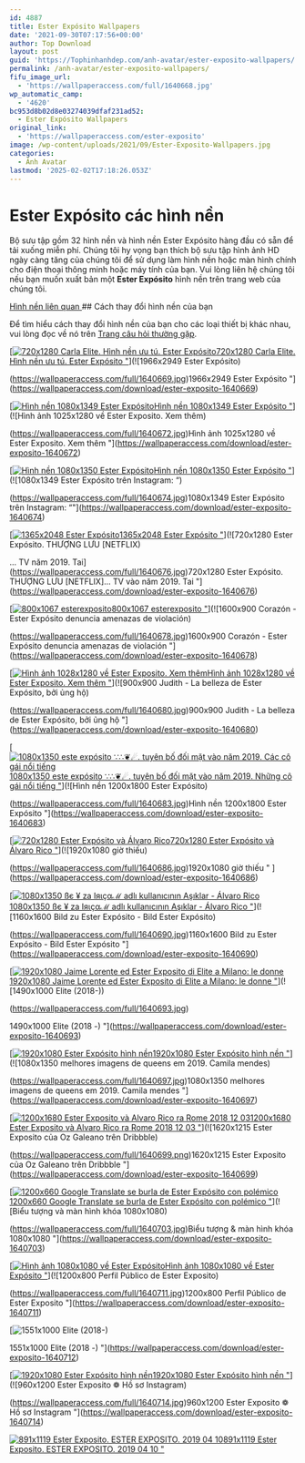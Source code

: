 ```yaml
---
id: 4887
title: Ester Expósito Wallpapers
date: '2021-09-30T07:17:56+00:00'
author: Top Download
layout: post
guid: 'https://Tophinhanhdep.com/anh-avatar/ester-exposito-wallpapers/'
permalink: /anh-avatar/ester-exposito-wallpapers/
fifu_image_url:
  - 'https://wallpaperaccess.com/full/1640668.jpg'
wp_automatic_camp:
  - '4620'
bc953d8b02d8e03274039dfaf231ad52:
  - Ester Expósito Wallpapers
original_link:
  - 'https://wallpaperaccess.com/ester-exposito'
image: /wp-content/uploads/2021/09/Ester-Exposito-Wallpapers.jpg
categories:
  - Ảnh Avatar
lastmod: '2025-02-02T17:18:26.053Z'
---
```

# Ester Expósito các hình nền

Bộ sưu tập gồm 32 hình nền và hình nền Ester Expósito hàng đầu có sẵn để tải xuống miễn phí. Chúng tôi hy vọng bạn thích bộ sưu tập hình ảnh HD ngày càng tăng của chúng tôi để sử dụng làm hình nền hoặc màn hình chính cho điện thoại thông minh hoặc máy tính của bạn. Vui lòng liên hệ chúng tôi nếu bạn muốn xuất bản một **Ester Expósito** hình nền trên trang web của chúng tôi.

[Hình nền liên quan ](#related) ## Cách thay đổi hình nền của bạn

Để tìm hiểu cách thay đổi hình nền của bạn cho các loại thiết bị khác nhau, vui lòng đọc về nó trên [Trang câu hỏi thường gặp](https://tophinhanhdep.com/faq/).

  
[[![720x1280 Carla Elite.  Hình nền ưu tú.  Ester Expósito](https://wallpaperaccess.com/full/1640668.jpg)720x1280 Carla Elite. Hình nền ưu tú. Ester Expósito "](https://wallpaperaccess.com/download/ester-exposito-1640668)](![1966x2949 Ester Expósito)

(https://wallpaperaccess.com/full/1640669.jpg)1966x2949 Ester Expósito "](https://wallpaperaccess.com/download/ester-exposito-1640669)

[[![Hình nền 1080x1349 Ester Expósito](https://wallpaperaccess.com/full/1640670.jpg)Hình nền 1080x1349 Ester Expósito "](https://wallpaperaccess.com/download/ester-exposito-1640670)](![Hình ảnh 1025x1280 về Ester Exposito.  Xem thêm)

(https://wallpaperaccess.com/full/1640672.jpg)Hình ảnh 1025x1280 về Ester Exposito. Xem thêm "](https://wallpaperaccess.com/download/ester-exposito-1640672)

[[![Hình nền 1080x1350 Ester Expósito](https://wallpaperaccess.com/full/1640673.jpg)Hình nền 1080x1350 Ester Expósito "](https://wallpaperaccess.com/download/ester-exposito-1640673)](![1080x1349 Ester Expósito trên Instagram: “)

(https://wallpaperaccess.com/full/1640674.jpg)1080x1349 Ester Expósito trên Instagram: “"](https://wallpaperaccess.com/download/ester-exposito-1640674)

[[![1365x2048 Ester Expósito](https://wallpaperaccess.com/full/1640675.jpg)1365x2048 Ester Expósito "](https://wallpaperaccess.com/download/ester-exposito-1640675)](![720x1280 Ester Expósito.  THƯỢNG LƯU [NETFLIX)

...  TV năm 2019. Tai](https://wallpaperaccess.com/full/1640676.jpg)720x1280 Ester Expósito. THƯỢNG LƯU \[NETFLIX\]... TV vào năm 2019. Tai "](https://wallpaperaccess.com/download/ester-exposito-1640676)

[[![800x1067 esterexposito](https://wallpaperaccess.com/full/1640677.jpg)800x1067 esterexposito "](https://wallpaperaccess.com/download/ester-exposito-1640677)](![1600x900 Corazón - Ester Expósito denuncia amenazas de violación)

(https://wallpaperaccess.com/full/1640678.jpg)1600x900 Corazón - Ester Expósito denuncia amenazas de violación "](https://wallpaperaccess.com/download/ester-exposito-1640678)

[[![Hình ảnh 1028x1280 về Ester Exposito.  Xem thêm](https://wallpaperaccess.com/full/1640679.jpg)Hình ảnh 1028x1280 về Ester Exposito. Xem thêm "](https://wallpaperaccess.com/download/ester-exposito-1640679)](![900x900 Judith - La belleza de Ester Expósito, bởi ủng hộ)

(https://wallpaperaccess.com/full/1640680.jpg)900x900 Judith - La belleza de Ester Expósito, bởi ủng hộ "](https://wallpaperaccess.com/download/ester-exposito-1640680)

[[![1080x1350 este expósito ∵∴❦☄.  tuyên bố đối mặt vào năm 2019. Các cô gái nổi tiếng](https://wallpaperaccess.com/full/1640681.png)1080x1350 este expósito ∵∴❦☄. tuyên bố đối mặt vào năm 2019. Những cô gái nổi tiếng "](https://wallpaperaccess.com/download/ester-exposito-1640681)](![Hình nền 1200x1800 Ester Expósito)

(https://wallpaperaccess.com/full/1640683.jpg)Hình nền 1200x1800 Ester Expósito "](https://wallpaperaccess.com/download/ester-exposito-1640683)

[[![720x1280 Ester Expósito và Álvaro Rico](https://wallpaperaccess.com/full/1640684.jpg)720x1280 Ester Expósito và Álvaro Rico "](https://wallpaperaccess.com/download/ester-exposito-1640684)](![1920x1080 giờ thiếu)

(https://wallpaperaccess.com/full/1640686.jpg)1920x1080 giờ thiếu " ](https://wallpaperaccess.com/download/ester-exposito-1640686)

[[![1080x1350 ßє ¥ za Iяιçαℳ adlı kullanıcının Aşıklar - Álvaro Rico](https://wallpaperaccess.com/full/1640689.jpg)1080x1350 ßє ¥ za Iяιçαℳ adlı kullanıcının Aşıklar - Álvaro Rico "](https://wallpaperaccess.com/download/ester-exposito-1640689)](![1160x1600 Bild zu Ester Expósito - Bild Ester Expósito)

(https://wallpaperaccess.com/full/1640690.jpg)1160x1600 Bild zu Ester Expósito - Bild Ester Expósito "](https://wallpaperaccess.com/download/ester-exposito-1640690)

[[![1920x1080 Jaime Lorente ed Ester Exposito di Elite a Milano: le donne](https://wallpaperaccess.com/full/1640691.jpg)1920x1080 Jaime Lorente ed Ester Exposito di Elite a Milano: le donne "](https://wallpaperaccess.com/download/ester-exposito-1640691)](![1490x1000 Elite (2018-))

(https://wallpaperaccess.com/full/1640693.jpg)

1490x1000 Elite (2018 -) "](https://wallpaperaccess.com/download/ester-exposito-1640693)

[[![1920x1080 Ester Expósito hình nền](https://wallpaperaccess.com/full/1640694.jpg)1920x1080 Ester Expósito hình nền "](https://wallpaperaccess.com/download/ester-exposito-1640694)](![1080x1350 melhores imagens de queens em 2019. Camila mendes)

(https://wallpaperaccess.com/full/1640697.jpg)1080x1350 melhores imagens de queens em 2019. Camila mendes "](https://wallpaperaccess.com/download/ester-exposito-1640697)

[[![1200x1680 Ester Exposito và Alvaro Rico ra Rome 2018 12 03](https://wallpaperaccess.com/full/1640698.jpg)1200x1680 Ester Exposito và Alvaro Rico ra Rome 2018 12 03 "](https://wallpaperaccess.com/download/ester-exposito-1640698)](![1620x1215 Ester Exposito của Oz Galeano trên Dribbble)

(https://wallpaperaccess.com/full/1640699.png)1620x1215 Ester Exposito của Oz Galeano trên Dribbble "](https://wallpaperaccess.com/download/ester-exposito-1640699)

[[![1200x660 Google Translate se burla de Ester Expósito con polémico](https://wallpaperaccess.com/full/1640702.jpg)1200x660 Google Translate se burla de Ester Expósito con polémico "](https://wallpaperaccess.com/download/ester-exposito-1640702)](![Biểu tượng và màn hình khóa 1080x1080)

(https://wallpaperaccess.com/full/1640703.jpg)Biểu tượng &amp; màn hình khóa 1080x1080 "](https://wallpaperaccess.com/download/ester-exposito-1640703)

[[![Hình ảnh 1080x1080 về Ester Expósito](https://wallpaperaccess.com/full/1640710.jpg)Hình ảnh 1080x1080 về Ester Expósito "](https://wallpaperaccess.com/download/ester-exposito-1640710)](![1200x800 Perfil Público de Ester Exposito)

(https://wallpaperaccess.com/full/1640711.jpg)1200x800 Perfil Público de Ester Exposito "](https://wallpaperaccess.com/download/ester-exposito-1640711)

[![1551x1000 Elite (2018-)](https://wallpaperaccess.com/full/1640712.jpg)

1551x1000 Elite (2018 -) "](https://wallpaperaccess.com/download/ester-exposito-1640712)

[[![1920x1080 Ester Expósito hình nền](https://wallpaperaccess.com/full/1640713.jpg)1920x1080 Ester Expósito hình nền "](https://wallpaperaccess.com/download/ester-exposito-1640713)](![960x1200 Ester Exposito ❁ Hồ sơ Instagram)

(https://wallpaperaccess.com/full/1640714.jpg)960x1200 Ester Exposito ❁ Hồ sơ Instagram "](https://wallpaperaccess.com/download/ester-exposito-1640714)

[![891x1119 Ester Exposito.  ESTER EXPOSITO.  2019 04 10](https://wallpaperaccess.com/full/1640716.jpg)891x1119 Ester Exposito. ESTER EXPOSITO. 2019 04 10 "](https://wallpaperaccess.com/download/ester-exposito-1640716)
